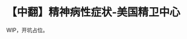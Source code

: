 # 【中翻】精神病性症状-美国精卫中心

<!--https://www.nimh.nih.gov/health/publications/understanding-psychosis-->

WIP，开坑占位。
